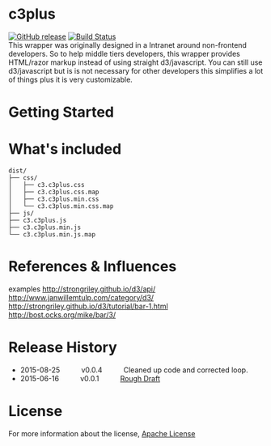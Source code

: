 # c3plus
[![GitHub release](https://img.shields.io/badge/Alpha-0.0.3-red.svg)]()
[![Build Status](https://travis-ci.org/fassetar/data-steamer.svg?branch=master)](https://travis-ci.org/fassetar/data-steamer)
<br/>
This wrapper was originally designed in a Intranet around non-frontend developers. So to help middle tiers developers, this wrapper provides HTML/razor markup instead of using straight d3/javascript. You can still use d3/javascript but is is not necessary for other developers this simplifies a lot of things plus it is very customizable.

Getting Started
=============

# What's included

```
dist/
├── css/
│   ├── c3.c3plus.css
│   ├── c3.c3plus.css.map
│   ├── c3.c3plus.min.css
│   └── c3.c3plus.min.css.map   
├── js/
├── c3.c3plus.js
├── c3.c3plus.min.js
└── c3.c3plus.min.js.map
```

References & Influences
=============
examples
http://strongriley.github.io/d3/api/<br/>
http://www.janwillemtulp.com/category/d3/<br/>
http://strongriley.github.io/d3/tutorial/bar-1.html<br/>
http://bost.ocks.org/mike/bar/3/<br/>

Release History
=============
 * 2015-08-25   v0.0.4   Cleaned up code and corrected loop.
 * 2015-06-16   v0.0.1   [Rough Draft](http://anthonyfassett.blogspot.com/2015/06/project-raft-draft-for-data-steamer.html)

License
=============
For more information about the license, [Apache License](https://github.com/fassetar/Data-Steamer/blob/master/LICENSE)
